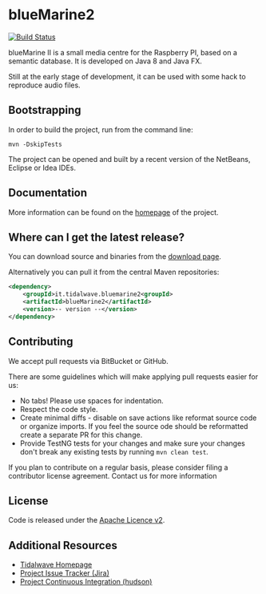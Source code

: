 blueMarine2
================================

[![Build Status](https://drone.io/bitbucket.org/tidalwave/bluemarine2-src/status.png)](https://drone.io/bitbucket.org/tidalwave/bluemarine2-src/latest)

blueMarine II is a small media centre for the Raspberry PI, based on a semantic database. It is developed on Java 8 and
Java FX.

Still at the early stage of development, it can be used with some hack to reproduce audio files.


Bootstrapping
-------------

In order to build the project, run from the command line:

```mvn -DskipTests```

The project can be opened and built by a recent version of the NetBeans, Eclipse or Idea IDEs.


Documentation
-------------

More information can be found on the [homepage](http://blueMarine.tidalwave.it) of the project.


Where can I get the latest release?
-----------------------------------
You can download source and binaries from the [download page](https://bitbucket.org/tidalwave/bluemarine2-src/src).

Alternatively you can pull it from the central Maven repositories:

```xml
<dependency>
    <groupId>it.tidalwave.bluemarine2<groupId>
    <artifactId>blueMarine2</artifactId>
    <version>-- version --</version>
</dependency>
```


Contributing
------------

We accept pull requests via BitBucket or GitHub.

There are some guidelines which will make applying pull requests easier for us:

* No tabs! Please use spaces for indentation.
* Respect the code style.
* Create minimal diffs - disable on save actions like reformat source code or organize imports. If you feel the source
  ode should be reformatted create a separate PR for this change.
* Provide TestNG tests for your changes and make sure your changes don't break any existing tests by running
```mvn clean test```.

If you plan to contribute on a regular basis, please consider filing a contributor license agreement. Contact us for
 more information


License
-------
Code is released under the [Apache Licence v2](https://www.apache.org/licenses/LICENSE-2.0.txt).


Additional Resources
--------------------

* [Tidalwave Homepage](http://tidalwave.it)
* [Project Issue Tracker (Jira)](http://services.tidalwave.it/jira/browse/BM2)
* [Project Continuous Integration (hudson)](http://ci.tidalwave.it/ci/view/blueMarine2)
